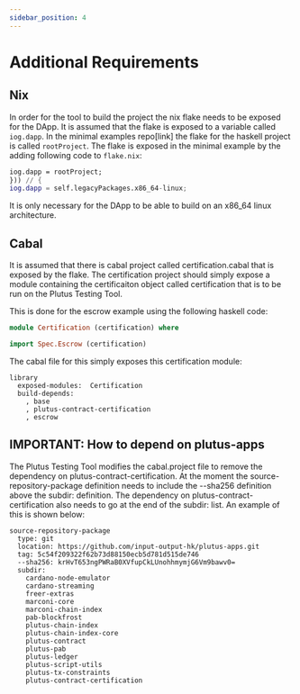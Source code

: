```yaml
---
sidebar_position: 4
---
```


# Additional Requirements
## Nix
In order for the tool to build the project the nix flake needs to be exposed for the DApp. It is assumed that the flake is exposed to a variable called `iog.dapp`. In the minimal examples repo[link] the flake for the haskell project is called `rootProject`. The flake is exposed in the minimal example by the adding following code to `flake.nix`:

```nix
iog.dapp = rootProject;
})) // {
iog.dapp = self.legacyPackages.x86_64-linux;
```
It is only necessary for the DApp to be able to build on an x86_64 linux architecture.

## Cabal

It is assumed that there is cabal project called certification.cabal that is exposed by the flake. The certification project should simply expose a module containing the certificaiton object called certification that is to be run on the Plutus Testing Tool.

This is done for the escrow example using the following haskell code:
```haskell
module Certification (certification) where

import Spec.Escrow (certification)
```

The cabal file for this simply exposes this certification module:
```cabal
library
  exposed-modules:  Certification
  build-depends:
    , base
    , plutus-contract-certification
    , escrow
```

## IMPORTANT: How to depend on plutus-apps

The Plutus Testing Tool modifies the cabal.project file to remove the dependency on plutus-contract-certification. At the moment the source-repository-package definition needs to include the --sha256 definition above the subdir: definition. The dependency on plutus-contract-certification also needs to go at the end of the subdir: list. An example of this is shown below:

```cabal
source-repository-package
  type: git
  location: https://github.com/input-output-hk/plutus-apps.git
  tag: 5c54f209322f62b73d88150ecb5d781d515de746
  --sha256: krHvT653ngPWRaB0XVfupCkLUnohhmymjG6Vm9bawv0=
  subdir:
    cardano-node-emulator
    cardano-streaming
    freer-extras
    marconi-core
    marconi-chain-index
    pab-blockfrost
    plutus-chain-index
    plutus-chain-index-core
    plutus-contract
    plutus-pab
    plutus-ledger
    plutus-script-utils
    plutus-tx-constraints
    plutus-contract-certification
```
